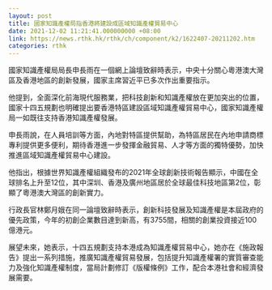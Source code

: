 ```yaml
---
layout: post
title: 國家知識產權局指香港將建設成區域知識產權貿易中心
date: 2021-12-02 11:21:41.000000000 +08:00
link: https://news.rthk.hk/rthk/ch/component/k2/1622407-20211202.htm
categories: rthk
---
```


國家知識產權局局長申長雨在一個網上論壇致辭時表示，中央十分關心粵港澳大灣區及香港地區的創新發展，國家主席習近平已多次作出重要指示。

他提到，全面深化前海現代服務業，把科技創新和知識產權放在更加突出的位置，國家十四五規劃也明確提出要香港特區建設區域知識產權貿易中心，國家知識產權局一如既往支持香港知識產權發展。

申長雨說，在人員培訓等方面，內地對特區提供幫助，為特區居民在內地申請商標專利提供更多便利，期待香港進一步發揮金融貿易、人才等方面的獨特優勢，加快推進區域知識產權貿易中心建設。

他指出，根據世界知識產權組織發布的2021年全球創新技術報告顯示，中國在全球排名上升至12位，其中深圳、香港及廣州地區居於全球最佳科技地區第2位，彰顯了粵港澳大灣區的創新實力。

行政長官林鄭月娥在同一論壇致辭時表示，創新科技發展及知識產權是本屆政府的優先政策，今年的初創企業數目達到新高，有3755間，相關的創業投資接近100億港元。

展望未來，她表示，十四五規劃支持本港成為知識產權貿易中心，她亦在《施政報告》提出一系列措施，推廣知識產權貿易發展，包括提升知識產權署的實質審查能力及強化知識產權制度，當局計劃修訂《版權條例》工作，配合本港社會和經濟發展需要。
